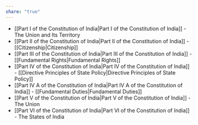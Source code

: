 ```yaml
---
share: "true"
---
```


- [[Part I of the Constitution of India|Part I of the Constitution of India]] - The Union and Its Territory
- [[Part II of the Constitution of India|Part II of the Constitution of India]] - [[Citizenship|Citizenship]]
- [[Part III of the Constitution of India|Part III of the Constitution of India]] - [[Fundamental Rights|Fundamental Rights]] 
- [[Part IV of the Constitution of India|Part IV of the Constitution of India]] - [[Directive Principles of State Policy|Directive Principles of State Policy]]
- [[Part IV A of the Constitution of India|Part IV A of the Constitution of India]] - [[Fundamental Duties|Fundamental Duties]]
- [[Part V of the Constitution of India|Part V of the Constitution of India]] - The Union
- [[Part VI of the Constitution of India|Part VI of the Constitution of India]] - The States of India